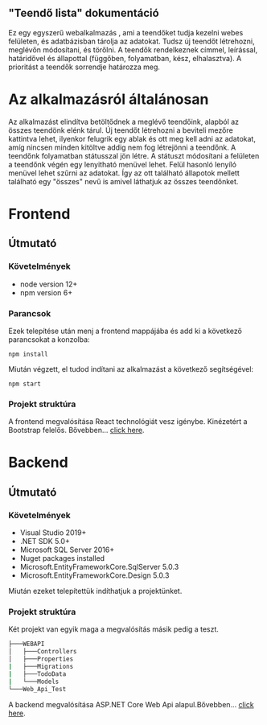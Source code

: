 ## "Teendő lista" dokumentáció

Ez egy egyszerű webalkalmazás , ami a teendőket tudja kezelni webes felületen, és adatbázisban tárolja az adatokat. Tudsz új teendőt létrehozni, meglévőn módosítani, és  törőlni. A teendők rendelkeznek címmel, leírással, határidővel és állapottal (függőben, folyamatban, kész, elhalasztva). A prioritást a teendők sorrendje határozza meg.

# Az alkalmazásról általánosan
Az alkalmazást elindítva betöltődnek a meglévő teendőink, alapból az összes teendönk elénk tárul. Új teendőt létrehozni a beviteli mezőre kattintva lehet, ilyenkor felugrik egy ablak és ott meg kell adni az adatokat, amíg nincsen minden kitöltve addig nem fog létrejönni a teendőnk. A teendőnk folyamatban státusszal jön létre. A státuszt módosítani a felületen a teendőnk végén egy lenyitható menüvel lehet. Felül hasonló lenyíló menüvel lehet szűrni az adatokat. Így az ott található állapotok mellett található egy "összes" nevű is amivel láthatjuk az összes teendőnket.
 
 # Frontend
 
 ## Útmutató
 
 ### Követelmények
 
- node version 12+
- npm version 6+
 
 ### Parancsok
Ezek telepítése után menj a frontend mappájába és add ki a következő parancsokat a konzolba:

```
npm install
```

Miután végzett, el tudod indítani az alkalmazást a következő segítségével:

```
npm start
```
### Projekt struktúra



A frontend megvalósítása React technológiát vesz igénybe. Kinézetért a Bootstrap felelős. Bővebben...
[click here](todo-react/README.md).


# Backend

## Útmutató

 ### Követelmények
 
 - Visual Studio 2019+
 - .NET SDK 5.0+
 - Microsoft SQL Server 2016+
 - Nuget packages installed
  - Microsoft.EntityFrameworkCore.SqlServer 5.0.3
  - Microsoft.EntityFrameworkCore.Design 5.0.3

Miután ezeket telepítettük indíthatjuk a projektünket.

### Projekt struktúra

Két projekt van egyik maga a megvalósítás másik pedig a teszt.

```bash
├───WEBAPI
│   ├───Controllers
│   ├───Properties
|   ├───Migrations
|   ├───TodoData  
|   └───Models
└───Web_Api_Test
```

A backend megvalósítása ASP.NET Core Web Api alapul.Bővebben...
[click here](WebAPI/README.md).
